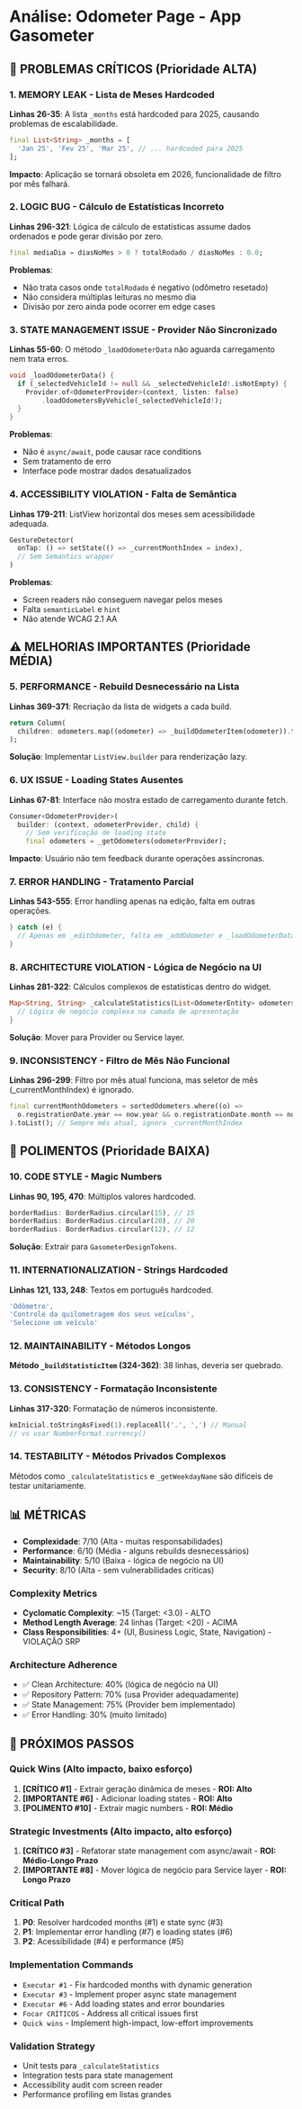 # Análise: Odometer Page - App Gasometer

## 🚨 PROBLEMAS CRÍTICOS (Prioridade ALTA)

### 1. **MEMORY LEAK - Lista de Meses Hardcoded**
**Linhas 26-35**: A lista `_months` está hardcoded para 2025, causando problemas de escalabilidade.
```dart
final List<String> _months = [
  'Jan 25', 'Fev 25', 'Mar 25', // ... hardcoded para 2025
];
```
**Impacto**: Aplicação se tornará obsoleta em 2026, funcionalidade de filtro por mês falhará.

### 2. **LOGIC BUG - Cálculo de Estatísticas Incorreto**
**Linhas 296-321**: Lógica de cálculo de estatísticas assume dados ordenados e pode gerar divisão por zero.
```dart
final mediaDia = diasNoMes > 0 ? totalRodado / diasNoMes : 0.0;
```
**Problemas**:
- Não trata casos onde `totalRodado` é negativo (odômetro resetado)
- Não considera múltiplas leituras no mesmo dia
- Divisão por zero ainda pode ocorrer em edge cases

### 3. **STATE MANAGEMENT ISSUE - Provider Não Sincronizado**
**Linhas 55-60**: O método `_loadOdometerData` não aguarda carregamento nem trata erros.
```dart
void _loadOdometerData() {
  if (_selectedVehicleId != null && _selectedVehicleId!.isNotEmpty) {
    Provider.of<OdometerProvider>(context, listen: false)
        .loadOdometersByVehicle(_selectedVehicleId!);
  }
}
```
**Problemas**:
- Não é `async/await`, pode causar race conditions
- Sem tratamento de erro
- Interface pode mostrar dados desatualizados

### 4. **ACCESSIBILITY VIOLATION - Falta de Semântica**
**Linhas 179-211**: ListView horizontal dos meses sem acessibilidade adequada.
```dart
GestureDetector(
  onTap: () => setState(() => _currentMonthIndex = index),
  // Sem Semantics wrapper
)
```
**Problemas**:
- Screen readers não conseguem navegar pelos meses
- Falta `semanticLabel` e `hint`
- Não atende WCAG 2.1 AA

## ⚠️ MELHORIAS IMPORTANTES (Prioridade MÉDIA)

### 5. **PERFORMANCE - Rebuild Desnecessário na Lista**
**Linhas 369-371**: Recriação da lista de widgets a cada build.
```dart
return Column(
  children: odometers.map((odometer) => _buildOdometerItem(odometer)).toList(),
);
```
**Solução**: Implementar `ListView.builder` para renderização lazy.

### 6. **UX ISSUE - Loading States Ausentes**
**Linhas 67-81**: Interface não mostra estado de carregamento durante fetch.
```dart
Consumer<OdometerProvider>(
  builder: (context, odometerProvider, child) {
    // Sem verificação de loading state
    final odometers = _getOdometers(odometerProvider);
```
**Impacto**: Usuário não tem feedback durante operações assíncronas.

### 7. **ERROR HANDLING - Tratamento Parcial**
**Linhas 543-555**: Error handling apenas na edição, falta em outras operações.
```dart
} catch (e) {
  // Apenas em _editOdometer, falta em _addOdometer e _loadOdometerData
}
```

### 8. **ARCHITECTURE VIOLATION - Lógica de Negócio na UI**
**Linhas 281-322**: Cálculos complexos de estatísticas dentro do widget.
```dart
Map<String, String> _calculateStatistics(List<OdometerEntity> odometers) {
  // Lógica de negócio complexa na camada de apresentação
}
```
**Solução**: Mover para Provider ou Service layer.

### 9. **INCONSISTENCY - Filtro de Mês Não Funcional**
**Linhas 296-299**: Filtro por mês atual funciona, mas seletor de mês (_currentMonthIndex) é ignorado.
```dart
final currentMonthOdometers = sortedOdometers.where((o) => 
  o.registrationDate.year == now.year && o.registrationDate.month == now.month
).toList(); // Sempre mês atual, ignora _currentMonthIndex
```

## 🔧 POLIMENTOS (Prioridade BAIXA)

### 10. **CODE STYLE - Magic Numbers**
**Linhas 90, 195, 470**: Múltiplos valores hardcoded.
```dart
borderRadius: BorderRadius.circular(15), // 15
borderRadius: BorderRadius.circular(20), // 20  
borderRadius: BorderRadius.circular(12), // 12
```
**Solução**: Extrair para `GasometerDesignTokens`.

### 11. **INTERNATIONALIZATION - Strings Hardcoded**
**Linhas 121, 133, 248**: Textos em português hardcoded.
```dart
'Odômetro',
'Controle da quilometragem dos seus veículos',
'Selecione um veículo'
```

### 12. **MAINTAINABILITY - Métodos Longos**
**Método `_buildStatisticItem` (324-362)**: 38 linhas, deveria ser quebrado.

### 13. **CONSISTENCY - Formatação Inconsistente**
**Linhas 317-320**: Formatação de números inconsistente.
```dart
kmInicial.toStringAsFixed(1).replaceAll('.', ',') // Manual
// vs usar NumberFormat.currency()
```

### 14. **TESTABILITY - Métodos Privados Complexos**
Métodos como `_calculateStatistics` e `_getWeekdayName` são difíceis de testar unitariamente.

## 📊 MÉTRICAS

- **Complexidade**: 7/10 (Alta - muitas responsabilidades)
- **Performance**: 6/10 (Média - alguns rebuilds desnecessários) 
- **Maintainability**: 5/10 (Baixa - lógica de negócio na UI)
- **Security**: 8/10 (Alta - sem vulnerabilidades críticas)

### **Complexity Metrics**
- **Cyclomatic Complexity**: ~15 (Target: <3.0) - ALTO
- **Method Length Average**: 24 linhas (Target: <20) - ACIMA
- **Class Responsibilities**: 4+ (UI, Business Logic, State, Navigation) - VIOLAÇÃO SRP

### **Architecture Adherence**
- ✅ Clean Architecture: 40% (lógica de negócio na UI)
- ✅ Repository Pattern: 70% (usa Provider adequadamente)
- ✅ State Management: 75% (Provider bem implementado)
- ✅ Error Handling: 30% (muito limitado)

## 🎯 PRÓXIMOS PASSOS

### **Quick Wins (Alto impacto, baixo esforço)**
1. **[CRÍTICO #1]** - Extrair geração dinâmica de meses - **ROI: Alto**
2. **[IMPORTANTE #6]** - Adicionar loading states - **ROI: Alto**
3. **[POLIMENTO #10]** - Extrair magic numbers - **ROI: Médio**

### **Strategic Investments (Alto impacto, alto esforço)**
1. **[CRÍTICO #3]** - Refatorar state management com async/await - **ROI: Médio-Longo Prazo**
2. **[IMPORTANTE #8]** - Mover lógica de negócio para Service layer - **ROI: Longo Prazo**

### **Critical Path**
1. **P0**: Resolver hardcoded months (#1) e state sync (#3)
2. **P1**: Implementar error handling (#7) e loading states (#6)
3. **P2**: Acessibilidade (#4) e performance (#5)

### **Implementation Commands**
- `Executar #1` - Fix hardcoded months with dynamic generation
- `Executar #3` - Implement proper async state management
- `Executar #6` - Add loading states and error boundaries
- `Focar CRÍTICOS` - Address all critical issues first
- `Quick wins` - Implement high-impact, low-effort improvements

### **Validation Strategy**
- Unit tests para `_calculateStatistics`
- Integration tests para state management
- Accessibility audit com screen reader
- Performance profiling em listas grandes